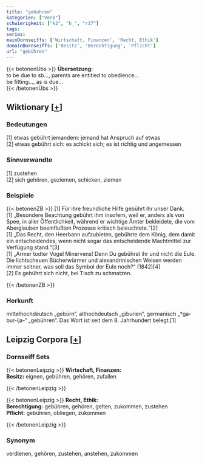```yaml
---
title: "gebühren"
kategorien: ["Verb"]
schwierigkeit: ["k2", "h_", "r17"]
tags:
series:
mainDornseiffs: ['Wirtschaft, Finanzen', 'Recht, Ethik']
domainDornseiffs: ['Besitz', 'Berechtigung', 'Pflicht']
url: "gebühren"
---
```


{{< betonenÜbs >}}
**Übersetzung:**  
to be due to sb..., parents are entitled to obedience...  
be fitting..., as is due...  
{{< /betonenÜbs >}}

## Wiktionary [[+](https://de.wiktionary.org/wiki/gebühren)]

### Bedeutungen
[1] etwas gebührt jemandem: jemand hat Anspruch auf etwas  
[2] etwas gebührt sich: es schickt sich; es ist richtig und angemessen  

### Sinnverwandte
[1] zustehen  
[2] sich gehören, geziemen, schicken, ziemen  

### Beispiele
{{< betonenZB >}}
[1] Für ihre freundliche Hilfe gebührt ihr unser Dank.  
[1] „Besondere Beachtung gebührt ihm insofern, weil er, anders als von Spee, in aller Öffentlichkeit, während er wichtige Ämter bekleidete, die vom Aberglauben beeinflußten Prozesse kritisch beleuchtete.“[2]  
[1] „Das Recht, den Heerbann aufzubieten, gebührte dem König, dem damit ein entscheidendes, wenn nicht sogar das entscheidende Machtmittel zur Verfügung stand.“[3]  
[1] „Armer todter Vogel Minervens! Denn Du gebührst ihr und nicht die Eule. Die lichtscheuen Bücherwürmer und alexandrinischen Weisen werden immer seltner, was soll das Symbol der Eule noch?“ (1842)[4]  
[2] Es gebührt sich nicht, bei Tisch zu schmatzen.  

{{< /betonenZB >}}
### Herkunft
mittelhochdeutsch „gebürn“, althochdeutsch „giburien“, germanisch „*ga-bur-ija-“ „gebühren“. Das Wort ist seit dem 8. Jahrhundert belegt.[1]  


## Leipzig Corpora [[+](https://corpora.uni-leipzig.de/en/res?word=gebühren&corpusId=deu_newscrawl-public_2018)]

### Dornseiff Sets
{{< betonenLeipzig >}}
**Wirtschaft, Finanzen:**  
**Besitz:** eignen, gebühren, gehören, zufallen  

{{< /betonenLeipzig >}}


{{< betonenLeipzig >}}
**Recht, Ethik:**  
**Berechtigung:** gebühren, gehören, gelten, zukommen, zustehen  
**Pflicht:** gebühren, obliegen, zukommen  

{{< /betonenLeipzig >}}

### Synonym
verdienen, gehören, zustehen, anstehen, zukommen

